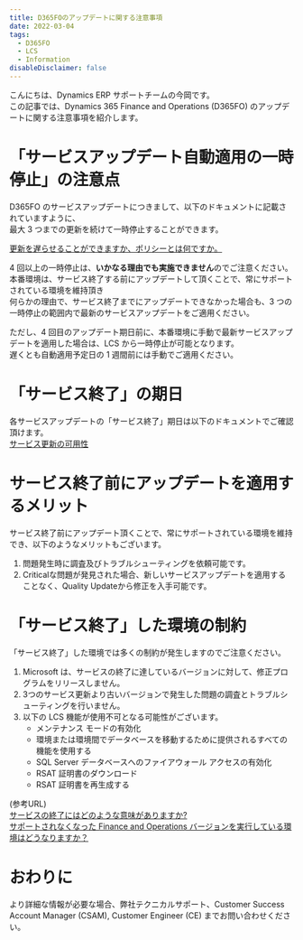 ```yaml
---
title: D365FOのアップデートに関する注意事項
date: 2022-03-04
tags:
  - D365FO
  - LCS
  - Information
disableDisclaimer: false
---
```


こんにちは、Dynamics ERP サポートチームの今岡です。  
この記事では、Dynamics 365 Finance and Operations (D365FO) のアップデートに関する注意事項を紹介します。  
<!-- more -->

# 「サービスアップデート自動適用の一時停止」の注意点

D365FO のサービスアップデートにつきまして、以下のドキュメントに記載されていますように、  
最大 3 つまでの更新を続けて一時停止することができます。  

[更新を遅らせることができますか、ポリシーとは何ですか。](https://docs.microsoft.com/ja-jp/dynamics365/fin-ops-core/fin-ops/get-started/one-version#can-the-update-be-delayed-what-is-the-policy)

4 回以上の一時停止は、**いかなる理由でも実施できません**のでご注意ください。  
本番環境は、サービス終了する前にアップデートして頂くことで、常にサポートされている環境を維持頂き  
何らかの理由で、サービス終了までにアップデートできなかった場合も、3 つの一時停止の範囲内で最新のサービスアップデートをご適用ください。  
  
ただし、4 回目のアップデート期日前に、本番環境に手動で最新サービスアップデートを適用した場合は、LCS から一時停止が可能となります。  
遅くとも自動適用予定日の 1 週間前には手動でご適用ください。  

# 「サービス終了」の期日

各サービスアップデートの「サービス終了」期日は以下のドキュメントでご確認頂けます。  
[サービス更新の可用性](https://docs.microsoft.com/ja-jp/dynamics365/fin-ops-core/fin-ops/get-started/public-preview-releases)

# サービス終了前にアップデートを適用するメリット

サービス終了前にアップデート頂くことで、常にサポートされている環境を維持でき、以下のようなメリットもございます。  
1. 問題発生時に調査及びトラブルシューティングを依頼可能です。  
2. Criticalな問題が発見された場合、新しいサービスアップデートを適用することなく、Quality Updateから修正を入手可能です。  
  
# 「サービス終了」した環境の制約
        
「サービス終了」した環境では多くの制約が発生しますのでご注意ください。  
1. Microsoft は、サービスの終了に達しているバージョンに対して、修正プログラムをリリースしません。  
2. 3つのサービス更新より古いバージョンで発生した問題の調査とトラブルシューティングを行いません。  
3. 以下の LCS 機能が使用不可となる可能性がございます。  
    * メンテナンス モードの有効化  
    * 環境または環境間でデータベースを移動するために提供されるすべての機能を使用する  
    * SQL Server データベースへのファイアウォール アクセスの有効化  
    * RSAT 証明書のダウンロード  
    * RSAT 証明書を再生成する  
  
(参考URL)  
[サービスの終了にはどのような意味がありますか?](https://docs.microsoft.com/ja-jp/dynamics365/fin-ops-core/fin-ops/get-started/one-version#what-does-end-of-service-mean)  
[サポートされなくなった Finance and Operations バージョンを実行している環境はどうなりますか？](https://docs.microsoft.com/ja-jp/dynamics365/fin-ops-core/fin-ops/get-started/one-version#what-happens-to-an-environment-that-is-running-a-finance-and-operations-version-that-is-no-longer-supported)  


# おわりに  
  
より詳細な情報が必要な場合、弊社テクニカルサポート、Customer Success Account Manager (CSAM), Customer Engineer (CE) までお問い合わせください。  